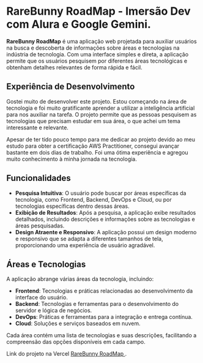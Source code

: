 # RareBunny RoadMap - Imersão Dev com Alura e Google Gemini.



**RareBunny RoadMap** é uma aplicação web projetada para auxiliar usuários na busca e descoberta de informações sobre áreas e tecnologias na indústria de tecnologia. Com uma interface simples e direta, a aplicação permite que os usuários pesquisem por diferentes áreas tecnológicas e obtenham detalhes relevantes de forma rápida e fácil.

## Experiência de Desenvolvimento

Gostei muito de desenvolver este projeto. Estou começando na área de tecnologia e foi muito gratificante aprender a utilizar a inteligência artificial para nos auxiliar na tarefa. O projeto permite que as pessoas pesquisem as tecnologias que precisam estudar em sua área, o que achei um tema interessante e relevante.

Apesar de ter tido pouco tempo para me dedicar ao projeto devido ao meu estudo para obter a certificação AWS Practitioner, consegui avançar bastante em dois dias de trabalho. Foi uma ótima experiência e agregou muito conhecimento à minha jornada na tecnologia.

## Funcionalidades

- **Pesquisa Intuitiva**: O usuário pode buscar por áreas específicas da tecnologia, como Frontend, Backend, DevOps e Cloud, ou por tecnologias específicas dentro dessas áreas.
- **Exibição de Resultados**: Após a pesquisa, a aplicação exibe resultados detalhados, incluindo descrições e informações sobre as tecnologias e áreas pesquisadas.
- **Design Atraente e Responsivo**: A aplicação possui um design moderno e responsivo que se adapta a diferentes tamanhos de tela, proporcionando uma experiência de usuário agradável.

## Áreas e Tecnologias

A aplicação abrange várias áreas da tecnologia, incluindo:

- **Frontend**: Tecnologias e práticas relacionadas ao desenvolvimento da interface do usuário.
- **Backend**: Tecnologias e ferramentas para o desenvolvimento do servidor e lógica de negócios.
- **DevOps**: Práticas e ferramentas para a integração e entrega contínua.
- **Cloud**: Soluções e serviços baseados em nuvem.

Cada área contém uma lista de tecnologias e suas descrições, facilitando a compreensão das opções disponíveis em cada campo.

Link do projeto na Vercel [RareBunny RoadMap ](https://rare-bunny-road-map.vercel.app/).
